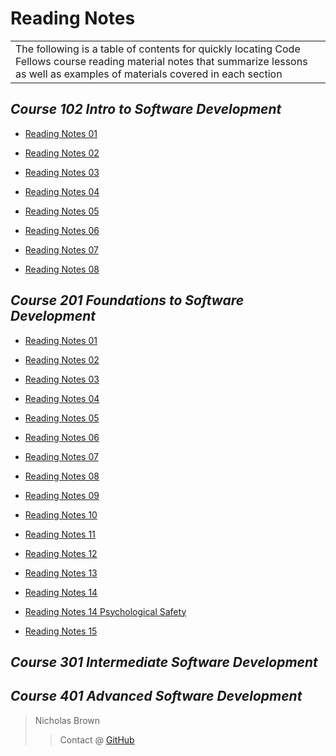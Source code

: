 # Reading Notes

<table><tr><td>The following is a table of contents for quickly locating Code Fellows course reading material notes that summarize lessons as well as examples of materials covered in each section</td></tr></table>

## *Course 102 Intro to Software Development*

- [Reading Notes 01](102/102_Reading_01.md)

- [Reading Notes 02](102/102_Reading_02.md)

- [Reading Notes 03](102/102_Reading_03.md)

- [Reading Notes 04](102/102_Reading_04.md)

- [Reading Notes 05](102/102_Reading_05.md)

- [Reading Notes 06](102/102_Reading_06.md)

- [Reading Notes 07](102/102_Reading_07.md)

- [Reading Notes 08](102/102_Reading_08.md)

## *Course 201 Foundations to Software Development*

- [Reading Notes 01](201/201_Reading_01.md)

- [Reading Notes 02](201/201_Reading_02.md)

- [Reading Notes 03](201/201_Reading_03.md)

- [Reading Notes 04](201/201_Reading_04.md)

- [Reading Notes 05](201/201_Reading_05.md)

- [Reading Notes 06](201/201_Reading_06.md)

- [Reading Notes 07](201/201_Reading_07.md)

- [Reading Notes 08](201/201_Reading_08.md)

- [Reading Notes 09](201/201_Reading_09.md)

- [Reading Notes 10](201/201_Reading_10.md)

- [Reading Notes 11](201/201_Reading_11.md)

- [Reading Notes 12](201/201_Reading_12.md)

- [Reading Notes 13](201/201_Reading_13.md)

- [Reading Notes 14](201/201_Reading_14.md)

- [Reading Notes 14 Psychological Safety](201/201_Reading_14_Psychological_Safety.md)

- [Reading Notes 15](201/201_Reading_15.md)

## *Course 301 Intermediate Software Development*

## *Course 401 Advanced Software Development*

> Nicholas Brown
>> Contact @ [GitHub](https://github.com/NicholasBrown-01)
